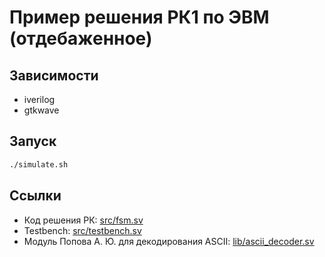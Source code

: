 # Пример решения РК1 по ЭВМ (отдебаженное)

## Зависимости

- iverilog
- gtkwave

## Запуск

```bash
./simulate.sh
```

## Ссылки

- Код решения РК: [src/fsm.sv](src/fsm.sv)
- Testbench: [src/testbench.sv](src/testbench.sv)
- Модуль Попова А. Ю. для декодирования ASCII: [lib/ascii_decoder.sv](lib/ascii_decoder.sv)
